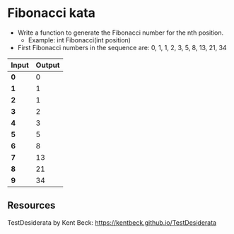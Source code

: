 # Fibonacci kata

- Write a function to generate the Fibonacci number for the nth position.
  - Example: int Fibonacci(int position)
- First Fibonacci numbers in the sequence are: 0, 1, 1, 2, 3, 5, 8, 13, 21, 34

| **Input** | **Output** |
| --------- | ---------- |
| **0**     | 0          |
| **1**     | 1          |
| **2**     | 1          |
| **3**     | 2          |
| **4**     | 3          |
| **5**     | 5          |
| **6**     | 8          |
| **7**     | 13         |
| **8**     | 21         |
| **9**     | 34         |

## Resources

TestDesiderata by Kent Beck: <https://kentbeck.github.io/TestDesiderata>
